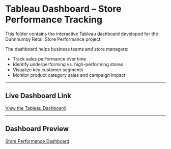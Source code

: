 # Tableau Dashboard – Store Performance Tracking

This folder contains the interactive Tableau dashboard developed for the Dunnhumby Retail Store Performance project.

The dashboard helps business teams and store managers:
- Track sales performance over time
- Identify underperforming vs. high-performing stores
- Visualize key customer segments
- Monitor product category sales and campaign impact

---

## Live Dashboard Link

[View the Tableau Dashboard](https://public.tableau.com/views/DunnhumbyStorePerformanceReportwithfilter/Dashboard1?:language=en-US&:sid=&:redirect=auth&:display_count=n&:origin=viz_share_link)

---

## Dashboard Preview

[Store Performance Dashboard](dunnhumby-retail-performance-analysis/dashboard/dashboard_screenshot.PNG)
